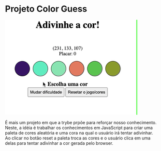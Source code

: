 # Projeto Color Guess

<img src = "guess-the-color.gif">

É mais um projeto em que a trybe prpõe para reforçar nosso conhecimento.
Neste, a idéia é trabalhar os conhecimentos em JavaScript para criar uma paleta de cores aleatória e uma cora na qual o usuário irá tentar adivinhar. Ao clicar no botão reset a paleta troca as cores e o usuário clica em uma delas para tentar adivinhar a cor gerada pelo browser.
